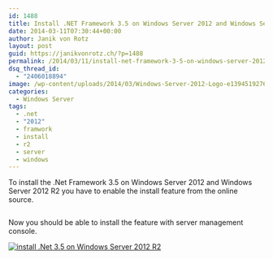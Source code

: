 ```yaml
---
id: 1488
title: Install .NET Framework 3.5 on Windows Server 2012 and Windows Server 2012 R2
date: 2014-03-11T07:30:44+00:00
author: Janik von Rotz
layout: post
guid: https://janikvonrotz.ch/?p=1488
permalink: /2014/03/11/install-net-framework-3-5-on-windows-server-2012-and-windows-server-2012-r2/
dsq_thread_id:
  - "2406018894"
image: /wp-content/uploads/2014/03/Windows-Server-2012-Logo-e1394519276892.jpg
categories:
  - Windows Server
tags:
  - .net
  - "2012"
  - framwork
  - install
  - r2
  - server
  - windows
---
```

To install the .Net Framework 3.5 on Windows Server 2012 and Windows Server 2012 R2 you have to enable the install feature from the online source.

```dism /online /enable-feature /featurename:NetFX3 /all /Source:d:\sources\sxs /LimitAccess
```

Now you should be able to install the feature with server management console.

<a href="https://janikvonrotz.ch/wp-content/uploads/2014/03/install-net-3.5-e1394519502205.jpg">![install .Net 3.5 on Windows Server 2012 R2](https://janikvonrotz.ch/wp-content/uploads/2014/03/install-net-3.5-e1394519502205.jpg)</a>